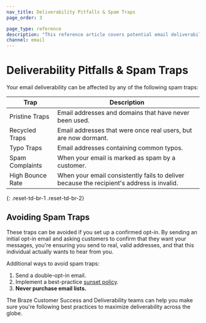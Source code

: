 ```yaml
---
nav_title: Deliverability Pitfalls & Spam Traps
page_order: 3

page_type: reference
description: "This reference article covers potential email deliverability pitfalls and spam traps."
channel: email
---
```


# Deliverability Pitfalls & Spam Traps

Your email deliverability can be affected by any of the following spam traps:

|Trap|Description|
|---|---|
|Pristine Traps | Email addresses and domains that have never been used. |
|Recycled Traps | Email addresses that were once real users, but are now dormant. |
|Typo Traps | Email addresses containing common typos. |
|Spam Complaints | When your email is marked as spam by a customer. |
|High Bounce Rate | When your email consistently fails to deliver because the recipient's address is invalid.|
{: .reset-td-br-1 .reset-td-br-2}

## Avoiding Spam Traps

These traps can be avoided if you set up a confirmed opt-in. By sending an initial opt-in email and asking customers to confirm that they want your messages, you're ensuring you send to real, valid addresses, and that this individual actually wants to hear from you.

Additional ways to avoid spam traps:

1. Send a double-opt-in email.
2. Implement a best-practice [sunset policy]({{site.baseurl}}/help/best_practices/email/sunset_policies).
3. __Never purchase email lists.__

The Braze Customer Success and Deliverability teams can help you make sure you're following best practices to maximize deliverability across the globe.
